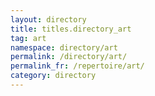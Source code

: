 ```yaml
---
layout: directory
title: titles.directory_art
tag: art
namespace: directory/art
permalink: /directory/art/
permalink_fr: /repertoire/art/
category: directory
---
```


